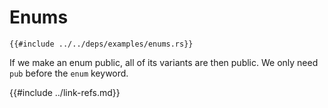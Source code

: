 # Enums

```rust,editable
{{#include ../../deps/examples/enums.rs}}
```

If we make an enum public, all of its variants are then public. We only need `pub` before the `enum` keyword.

{{#include ../link-refs.md}}
